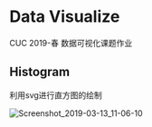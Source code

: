 # Data Visualize
CUC 2019-春 数据可视化课题作业

## Histogram

利用svg进行直方图的绘制

![Screenshot_2019-03-13_11-06-10](/home/arron/Desktop/Screenshot_2019-03-13_11-06-10.png)

